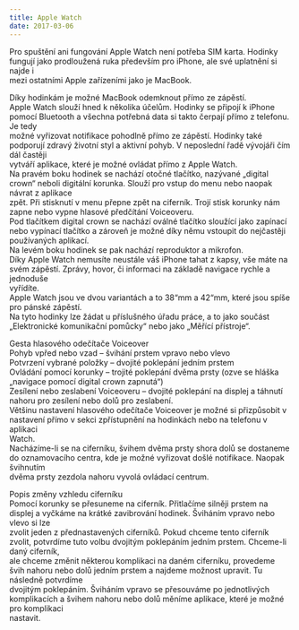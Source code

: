 ```yaml
---
title: Apple Watch
date: 2017-03-06
---
```


Pro spuštění ani fungování Apple Watch není potřeba SIM karta. Hodinky fungují jako prodloužená ruka především pro iPhone, ale své uplatnění si najde i  
mezi ostatními Apple zařízeními jako je MacBook.  
  
Díky hodinkám je možné MacBook odemknout přímo ze zápěstí.  
Apple Watch slouží hned k několika účelům. Hodinky se připojí k iPhone pomocí Bluetooth a všechna potřebná data si takto čerpají přímo z telefonu. Je tedy  
možné vyřizovat notifikace pohodlně přímo ze zápěstí. Hodinky také podporují zdravý životní styl a aktivní pohyb. V neposlední řadě vývojáři čím dál častěji  
vytváří aplikace, které je možné ovládat přímo z Apple Watch.  
Na pravém boku hodinek se nachází otočné tlačítko, nazývané „digital crown“ neboli digitální korunka. Slouží pro vstup do menu nebo naopak návrat z aplikace  
zpět. Při stisknutí v menu přepne zpět na ciferník. Trojí stisk korunky nám zapne nebo vypne hlasové předčítání Voiceoveru.  
Pod tlačítkem digital crown se nachází oválné tlačítko sloužící jako zapínací nebo vypínací tlačítko a zároveň je možné díky němu vstoupit do nejčastěji  
používaných aplikací.  
Na levém boku hodinek se pak nachází reproduktor a mikrofon.  
Díky Apple Watch nemusíte neustále váš iPhone tahat z kapsy, vše máte na svém zápěstí. Zprávy, hovor, či informaci na základě navigace rychle a jednoduše  
vyřídíte.  
Apple Watch jsou ve dvou variantách a to 38“mm a 42“mm, které jsou spíše pro pánské zápěstí.  
Na tyto hodinky lze žádat u příslušného úřadu práce, a to jako součást „Elektronické komunikační pomůcky“ nebo jako „Měřící přístroje“.  
  
Gesta hlasového odečítače Voiceover  
Pohyb vpřed nebo vzad – švihání prstem vpravo nebo vlevo  
Potvrzení vybrané položky – dvojité poklepání jedním prstem  
Ovládání pomocí korunky – trojité poklepání dvěma prsty (ozve se hláška „navigace pomocí digital crown zapnutá“)  
Zesílení nebo zeslabení Voiceoveru – dvojité poklepání na displej a táhnutí nahoru pro zesílení nebo dolů pro zeslabení.  
Většinu nastavení hlasového odečítače Voiceover je možné si přizpůsobit v nastavení přímo v sekci zpřístupnění na hodinkách nebo na telefonu v aplikaci  
Watch.  
Nacházíme-li se na ciferníku, švihem dvěma prsty shora dolů se dostaneme do oznamovacího centra, kde je možné vyřizovat došlé notifikace. Naopak švihnutím  
dvěma prsty zezdola nahoru vyvolá ovládací centrum.  
  
Popis změny vzhledu ciferníku  
Pomocí korunky se přesuneme na ciferník. Přitlačíme silněji prstem na displej a vyčkáme na krátké zavibrování hodinek. Šviháním vpravo nebo vlevo si lze  
zvolit jeden z přednastavených ciferníků. Pokud chceme tento ciferník zvolit, potvrdíme tuto volbu dvojitým poklepáním jedním prstem. Chceme-li daný ciferník,  
ale chceme změnit některou komplikaci na daném ciferníku, provedeme švih nahoru nebo dolů jedním prstem a najdeme možnost upravit. Tu následně potvrdíme  
dvojitým poklepáním. Šviháním vpravo se přesouváme po jednotlivých komplikacích a švihem nahoru nebo dolů měníme aplikace, které je možné pro komplikaci  
nastavit.